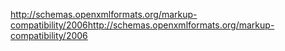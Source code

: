 <span data-ttu-id="e30e7-101">http://schemas.openxmlformats.org/markup-compatibility/2006</span><span class="sxs-lookup"><span data-stu-id="e30e7-101">http://schemas.openxmlformats.org/markup-compatibility/2006</span></span>